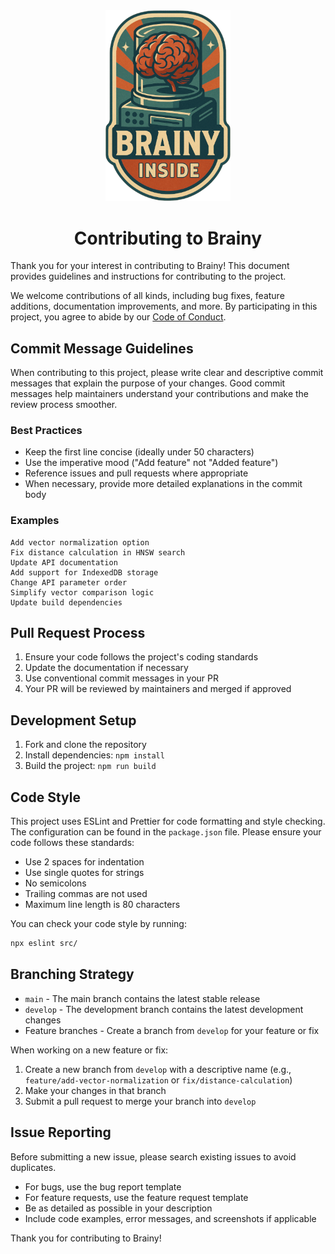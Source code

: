 <div align="center">
<img src="./brainy.png" alt="Brainy Logo" width="200"/>

# Contributing to Brainy

</div>

Thank you for your interest in contributing to Brainy! This document provides guidelines and instructions for
contributing to the project.

We welcome contributions of all kinds, including bug fixes, feature additions, documentation improvements, and more.
By participating in this project, you agree to abide by our [Code of Conduct](CODE_OF_CONDUCT.md).

## Commit Message Guidelines

When contributing to this project, please write clear and descriptive commit messages that explain the purpose of your
changes. Good commit messages help maintainers understand your contributions and make the review process smoother.

### Best Practices

- Keep the first line concise (ideally under 50 characters)
- Use the imperative mood ("Add feature" not "Added feature")
- Reference issues and pull requests where appropriate
- When necessary, provide more detailed explanations in the commit body

### Examples

```
Add vector normalization option
Fix distance calculation in HNSW search
Update API documentation
Add support for IndexedDB storage
Change API parameter order
Simplify vector comparison logic
Update build dependencies
```

## Pull Request Process

1. Ensure your code follows the project's coding standards
2. Update the documentation if necessary
3. Use conventional commit messages in your PR
4. Your PR will be reviewed by maintainers and merged if approved

## Development Setup

1. Fork and clone the repository
2. Install dependencies: `npm install`
3. Build the project: `npm run build`

## Code Style

This project uses ESLint and Prettier for code formatting and style checking. The configuration can be found in the `package.json` file. Please ensure your code follows these standards:

- Use 2 spaces for indentation
- Use single quotes for strings
- No semicolons
- Trailing commas are not used
- Maximum line length is 80 characters

You can check your code style by running:
```bash
npx eslint src/
```

## Branching Strategy

- `main` - The main branch contains the latest stable release
- `develop` - The development branch contains the latest development changes
- Feature branches - Create a branch from `develop` for your feature or fix

When working on a new feature or fix:
1. Create a new branch from `develop` with a descriptive name (e.g., `feature/add-vector-normalization` or `fix/distance-calculation`)
2. Make your changes in that branch
3. Submit a pull request to merge your branch into `develop`

## Issue Reporting

Before submitting a new issue, please search existing issues to avoid duplicates.

- For bugs, use the bug report template
- For feature requests, use the feature request template
- Be as detailed as possible in your description
- Include code examples, error messages, and screenshots if applicable

Thank you for contributing to Brainy!
